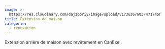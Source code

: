 ```yaml
---
image: >-
  https://res.cloudinary.com/dajzporiy/image/upload/v1736367603/471745940_889175069954085_8068794817620954093_n_l7bvdg.jpg
title: Extension de maison
categorie:
  - renovation
---
```


Extension arrière de maison avec revêtement en CanExel.
